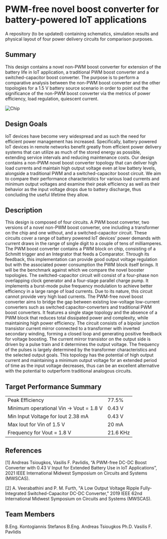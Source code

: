 # PWM-free novel boost converter for battery-powered IoT applications
A repository (to be updated) containing schematics, simulation results and physical layout of four power delivery circuits for comparison purposes.

## Summary
This design contains a novel non-PWM boost converter for extension of the battery life in IoT application, a traditional PWM boost converter and a switched-capacitor boost converter. The purpose is to perform a comparative analysis between the non-PWM boost converter and the other topologies for a 1.5 V battery source scenario in order to point out the significance of the non-PWM boost converter via the metrics of power efficiency, load regulation, quiescent current.

![Chip](https://github.com/StephenKont/PWM_-free-_boost_converter/Resources/chip.png)

## Design Goals
IoT devices have become very widespread and as such the need for efficient power management has increased. Specifically, battery powered IoT devices in remote networks benefit greatly from efficient power delivery systems that can utilize as much of the stored energy as possible, extending service intervals and reducing maintenance costs. Our design contains a non-PWM novel boost converter topology that can deliver high load currents and maintain high output voltage even at low battery levels, alongside a traditional PWM and a switched-capacitor boost circuit. We aim to compare their performance characteristics for various load currents and minimum output voltages and examine their peak efficiency as well as their behavior as the input voltage drops due to battery discharge, thus concluding the useful lifetime they allow.

## Description
This design is composed of four circuits. A PWM boost converter, two versions of a novel non-PWM boost converter, one including a transformer on the chip and one without, and a switched-capacitor circuit. These circuits cover a range of battery powered IoT devices’ power demands with current draws in the range of single digit to a couple of tens of milliamperes.
The PWM boost converter contains a PWM block on chip, consisting of a Schmitt trigger and an Integrator that feeds a Comparator. Through its feedback, this implementation can provide good output voltage regulation but with the associated power consumption the PWM block itself brings. It will be the benchmark against which we compare the novel booster topologies.
The switched-capacitor circuit will consist of a four-phase non overlapping clock generator and a four-stage parallel charge pump. It implements a burst-mode pulse frequency modulation to achieve better efficiency in a large range of load currents. Due to its nature, this circuit cannot provide very high load currents.
The PWM-free novel boost converter aims to bridge the gap between existing low-voltage low-current converters such as switched capacitor-converters and traditional PWM boost converters. It features a single stage topology and the absence of a PWM block that reduces total dissipated power and complexity, while maintaining high power efficiency.
The circuit consists of a bipolar junction transistor current mirror connected to a transformer with inverted secondary winding, forming a closed loop and generating positive feedback for voltage boosting. The current mirror transistor on the output side is driven by a pulse train and it determines the output voltage. The frequency of the pulses is largely determined by the transformer characteristics and the selected output goals.
This topology has the potential of high output current and maintaining a minimum output voltage for an extended period of time as the input voltage decreases, thus can be an excellent alternative with the potential to outperform traditional analogous circuits.

## Target Performance Summary

|  |  |
| ------ | ------ |
| Peak Efficiency | 77.5% |
| Minimum operational Vin -> Vout = 1.8 V | 0.43 V |
| Min Input Voltage for Iout 2.38 mA | 0.43 V |
| Max Iout for Vin of 1.5 V | 20 mA |
| Frequency for Vout = 1.8 V | 21.6 KHz |

## References
[1] Andreas Tsiougkos, Vasilis F. Pavlidis, “A PWM-free DC-DC Boost Converter with 0.43 V
Input for Extended Battery Use in IoT Applications”, 2021 IEEE International Midwest Symposium on Circuits and Systems (MWSCAS).

[2] A. Veerabathini and P. M. Furth, "A Low Output Voltage Ripple Fully-Integrated Switched-Capacitor DC-DC Converter," 2019 IEEE 62nd International Midwest Symposium on Circuits and Systems (MWSCAS).

## Team Members
B.Eng. Kontogiannis Stefanos
B.Eng. Andreas Tsiougkos
Ph.D. Vasilis F. Pavlidis
